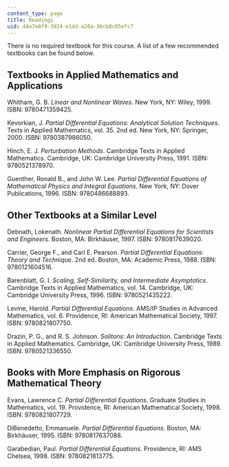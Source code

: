 ```yaml
---
content_type: page
title: Readings
uid: 48e7e0f9-3924-e1dd-a20a-36cb0c05efc7
---
```


There is no required textbook for this course. A list of a few recommended textbooks can be found below.

Textbooks in Applied Mathematics and Applications
-------------------------------------------------

Whitham, G. B. _Linear and Nonlinear Waves_. New York, NY: Wiley, 1999. ISBN: 9780471359425.

Kevorkian, J. _Partial Differential Equations: Analytical Solution Techniques_. Texts in Applied Mathematics, vol. 35. 2nd ed. New York, NY: Springer, 2000. ISBN: 9780387986050.

Hinch, E. J. _Perturbation Methods_. Cambridge Texts in Applied Mathematics. Cambridge, UK: Cambridge University Press, 1991. ISBN: 9780521378970.

Guenther, Ronald B., and John W. Lee. _Partial Differential Equations of Mathematical Physics and Integral Equations_. New York, NY: Dover Publications, 1996. ISBN: 9780486688893.

Other Textbooks at a Similar Level
----------------------------------

Debnath, Lokenath. _Nonlinear Partial Differential Equations for Scientists and Engineers_. Boston, MA: Birkhäuser, 1997. ISBN: 9780817639020.

Carrier, George F., and Carl E. Pearson. _Partial Differential Equations: Theory and Technique_. 2nd ed. Boston, MA: Academic Press, 1988. ISBN: 9780121604516.

Barenblatt, G. I. _Scaling, Self-Similarity, and Intermediate Asymptotics_. Cambridge Texts in Applied Mathematics, vol. 14. Cambridge, UK: Cambridge University Press, 1996. ISBN: 9780521435222.

Levine, Harold. _Partial Differential Equations_. AMS/IP Studies in Advanced Mathematics, vol. 6. Providence, RI: American Mathematical Society, 1997. ISBN: 9780821807750.

Drazin, P. G., and R. S. Johnson. _Solitons: An Introduction_. Cambridge Texts in Applied Mathematics. Cambridge, UK: Cambridge University Press, 1989. ISBN: 9780521336550.

Books with More Emphasis on Rigorous Mathematical Theory
--------------------------------------------------------

Evans, Lawrence C. _Partial Differential Equations_. Graduate Studies in Mathematics, vol. 19. Providence, RI: American Mathematical Society, 1998. ISBN: 9780821807729.

DiBenedetto, Emmanuele. _Partial Differential Equations_. Boston, MA: Birkhäuser, 1995. ISBN: 9780817637088.

Garabedian, Paul. _Partial Differential Equations_. Providence, RI: AMS Chelsea, 1998. ISBN: 9780821813775.